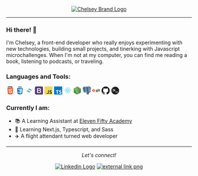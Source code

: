 <p align='center'>
  <a href='https://cltsolutions.github.io/portfolio/#resume'><img src='https://user-images.githubusercontent.com/73909880/112049522-1eff5480-8b26-11eb-89f7-30a41f681286.png' alt='Chelsey Brand Logo'></a>
</p>
<hr>

### Hi there! 👋
<!-- <img src="https://github.com/blackcater/blackcater/raw/master/images/Hi.gif" height="32" /> -->

I'm Chelsey, a front-end developer who really enjoys experimenting with new technologies, building small projects, and tinerking with Javascript microchallenges. When I'm not at my computer, you can find me reading a book, listening to podcasts, or traveling.

### Languages and Tools:
<code><img height="22" alt="HTML5" title="HTML" src="https://raw.githubusercontent.com/github/explore/80688e429a7d4ef2fca1e82350fe8e3517d3494d/topics/html/html.png" /></code>
<code><img height="22" alt="CSS3" title="CSS" src="https://raw.githubusercontent.com/github/explore/80688e429a7d4ef2fca1e82350fe8e3517d3494d/topics/css/css.png" /></code>
<code><img height="22" alt="Tailwind" title="Tailwind" src="https://raw.githubusercontent.com/github/explore/80688e429a7d4ef2fca1e82350fe8e3517d3494d/topics/tailwind/tailwind.png" /></code>
<code><img height="22" alt="Bootstrap" title="Bootstrap" src="https://raw.githubusercontent.com/github/explore/80688e429a7d4ef2fca1e82350fe8e3517d3494d/topics/bootstrap/bootstrap.png" /></code>
<code><img height="22" alt="JavaScript" title="Javascript" src="https://raw.githubusercontent.com/github/explore/80688e429a7d4ef2fca1e82350fe8e3517d3494d/topics/javascript/javascript.png" /></code>
<code><img height="22" alt="Typescript" title="Typescript" src="https://raw.githubusercontent.com/github/explore/80688e429a7d4ef2fca1e82350fe8e3517d3494d/topics/typescript/typescript.png" /></code>
<code><img height="22" alt="React" title="React" src="https://raw.githubusercontent.com/github/explore/80688e429a7d4ef2fca1e82350fe8e3517d3494d/topics/react/react.png" /></code>
<code><img height="22" alt="Node.js" title="Node.js" src="https://raw.githubusercontent.com/github/explore/80688e429a7d4ef2fca1e82350fe8e3517d3494d/topics/nodejs/nodejs.png" /></code>
<code><img height="22" alt="PostgreSQL" title="PostgreSQL" src="https://raw.githubusercontent.com/github/explore/80688e429a7d4ef2fca1e82350fe8e3517d3494d/topics/postgresql/postgresql.png" /></code>
<code><img height="22" alt="Git" title="Git" src="https://raw.githubusercontent.com/github/explore/80688e429a7d4ef2fca1e82350fe8e3517d3494d/topics/git/git.png" /></code>
<code><img height="22" alt="GitHub" title="Github" src="https://raw.githubusercontent.com/github/explore/78df643247d429f6cc873026c0622819ad797942/topics/github/github.png" /></code>
<code><img height="22" alt="Terminal" title="Windows Terminal" src="https://raw.githubusercontent.com/github/explore/80688e429a7d4ef2fca1e82350fe8e3517d3494d/topics/terminal/terminal.png" /></code>

### Currently I am:
- 📚 A Learning Assistant at [Eleven Fifty Academy](https://elevenfifty.org/)
- 🌱 Learning Next.js, Typescript, and Sass
- ✈️ A flight attendant turned web developer

<!--
**CLTsolutions/CLTsolutions** is a ✨ _special_ ✨ repository because its `README.md` (this file) appears on your GitHub profile.
Here are some ideas to get you started:
- 🔭 I’m currently working on ...
- 🌱 I’m currently learning ...
- 👯 I’m looking to collaborate on ...
- 🤔 I’m looking for help with ...
- 💬 Ask me about ...
- 📫 How to reach me: ...
- ⚡ Fun fact: ...
-->

<hr>
<p align='center'>
  <i>Let's connect!</i>
</p>
<p align='center'>
  <a href='https://www.linkedin.com/in/cltschida/' target='_blank' alt='Linkedin'><img src='https://user-images.githubusercontent.com/73909880/112054818-743e6480-8b2c-11eb-8bda-2aa508ce6e1f.png' alt='Linkedin Logo'></a>
  <a href='https://cltsolutions.github.io/portfolio/#resume" target='_blank' alt='portfolio'><img src='https://user-images.githubusercontent.com/73909880/112055194-e9aa3500-8b2c-11eb-989c-7bc354c3271a.png' alt='external link png'></a>
</p>
